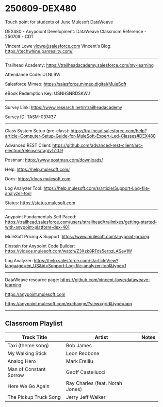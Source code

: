 # 250609-DEX480

Touch point for students of June Mulesoft DataWeave

DEX480 - Anypoiont Development: DataWeave Classroom Reference - 250709 - CDT

Vincent Lowe
vlowe@salesforce.com
Vincent's Blog: https://techwhine.panreality.com/

-------------------------------------------------------------------------------------------------------------------
Trailhead Academy:						https://trailheadacademy.salesforce.com/my-learning

Attendance Code:							ULNL9W

Salesforce Mimeo:							https://salesforce.mimeo.digital/MuleSoft

eBook Redemption Key:					USNHSNRDSKWJ

-------------------------------------------------------------------------------------------------------------------
Survey Link:								https://www.research.net/r/trailheadacademy

Survey ID:									TASM-037437

-------------------------------------------------------------------------------------------------------------------

Class System Setup (pre-class): https://trailhead.salesforce.com/help?article=Computer-Setup-Guide-for-MuleSoft-Expert-Led-Classes#DEX480

Advanced REST Client: https://github.com/advanced-rest-client/arc-electron/releases/tag/v17.0.9

Postman: https://www.postman.com/downloads/

Help: https://help.mulesoft.com/

Docs: https://docs.mulesoft.com

Log Analyzer Tool: https://help.mulesoft.com/s/article/Support-Log-file-analyzer-tool

Status: https://status.mulesoft.com 
   
------------------------------------------------------------------------------

Anypoint Fundamentals Self Paced: https://trailhead.salesforce.com/users/strailhead/trailmixes/getting-started-with-anypoint-platform-dex-401

MuleSoft Pricing & Support: https://www.mulesoft.com/anypoint-pricing

Einstein for Anypoint Code Builder: https://videos.mulesoft.com/watch/Z3Xzk8RFds5erbzLASev1W

Log Analyzer: https://help.salesforce.com/s/articleView?language=en_US&id=Support-Log-file-analyzer-tool&type=1

------------------------------------------------------------------------------

DataWeave resource page: https://github.com/vincent-lowe/dataweave-learning

https://anypoint.mulesoft.com

https://anypoint.mulesoft.com/exchange/?view=grid&type=app

-------------------------------------------------------------------------------------------------------------------
Classroom Playlist
-------------------------------------------------------------------------------------------------------------------
|Track Title|Artist|Notes|
|-----------|------|-----|
|Taxi (theme song)|Bob James||
|My Walking Stick|Leon Redbone||
|Analog Hero|Mark Erelliu||
|Man of Constant Sorrow|Geoff Castellucci||
|Here We Go Again|Ray Charles (feat. Norah Jones)||
|The Pickup Truck Song|Jerry Jeff Walker||















  
